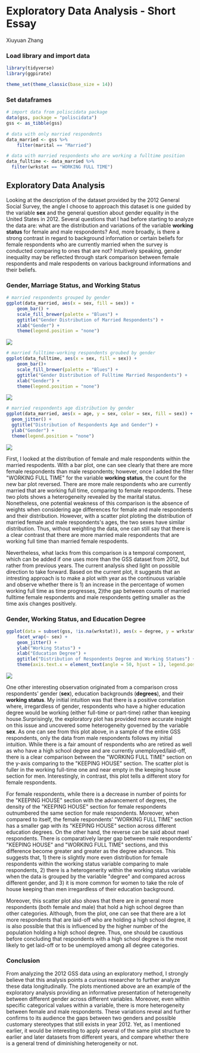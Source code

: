 Exploratory Data Analysis - Short Essay
================
Xiuyuan Zhang

### Load library and import data

``` r
library(tidyverse)
library(ggpirate)

theme_set(theme_classic(base_size = 14))
```

### Set dataframes

``` r
# import data from poliscidata package
data(gss, package = "poliscidata")
gss <- as_tibble(gss)

# data with only married respondents
data_married <- gss %>%
    filter(marital == "Married")

# data with married respondents who are working a fulltime position
data_fulltime <- data_married %>%
  filter(wrkstat == "WORKING FULL TIME") 
```

Exploratory Data Analysis
-------------------------

Looking at the description of the dataset provided by the 2012 General Social Survey, the angle I choose to approach this dataset is one guided by the variable **sex** and the general question about gender equality in the United States in 2012. Several questions that I had before starting to analyze the data are: what are the distribution and variations of the variable **working status** for female and male respondents? And, more broadly, is there a strong contrast in regard to background infornation or certain beliefs for female respondents who are currently married when the survey is conducted comparing to ones that are not? Intuitively speaking, gender inequality may be reflected through stark comparison between female respondents and male respodents on various background informations and their beliefs.

### Gender, Marriage Status, and Working Status

``` r
# married respondents grouped by gender
ggplot(data_married, aes(x = sex, fill = sex)) +
    geom_bar() +
    scale_fill_brewer(palette = "Blues") +
    ggtitle("Gender Distribution of Married Respondents") +
    xlab("Gender") +
    theme(legend.position = "none")
```

![](shortessay_files/figure-markdown_github/unnamed-chunk-3-1.png)

``` r
# married fulltime-working respondents groubed by gender
ggplot(data_fulltime, aes(x = sex, fill = sex)) +
    geom_bar()+
    scale_fill_brewer(palette = "Blues") +
    ggtitle("Gender Distribution of Fulltime Married Respondents") +
    xlab("Gender") + 
    theme(legend.position = "none")
```

![](shortessay_files/figure-markdown_github/unnamed-chunk-3-2.png)

``` r
# married respondents age distribution by gender
ggplot(data_married, aes(x = age, y = sex, color = sex, fill = sex)) + 
  geom_jitter() + 
  ggtitle("Distribution of Respondents Age and Gender") +
  ylab("Gender") +
  theme(legend.position = "none")
```

![](shortessay_files/figure-markdown_github/unnamed-chunk-3-3.png)

First, I looked at the distribution of female and male respondents within the married respodents. With a bar plot, one can see clearly that there are more female respondents than male respondents; however, once I added the filter "WORKING FULL TIME" for the variable **working status**, the count for the new bar plot reversed. There are more male respondents who are currently married that are working full time, comparing to female respondents. These two plots shows a heterogeneity revealed by the marital status. Nonetheless, one potential weakness of this comparison is the absence of weights when considering age differences for female and male respondents and their distribution. However, with a scatter plot ploting the distribution of married female and male respondents's ages, the two sexes have similar distribution. Thus, without weighting the data, one can still say that there is a clear contrast that there are more married male respondents that are working full time than married female respodents.

Nevertheless, what lacks from this comparison is a temporal component, which can be added if one uses more than the GSS dataset from 2012, but rather from previous years. The current analysis shed light on possible direction to take forward. Based on the current plot, it suggests that an intresting approach is to make a plot with year as the continuous variable and observe whether there is 1) an increase in the percentage of women working full time as time progresses, 2)the gap between counts of married fulltime female respondents and male respondents getting smaller as the time axis changes positively.

### Gender, Working Status, and Education Degree

``` r
ggplot(data = subset(gss, !is.na(wrkstat)), aes(x = degree, y = wrkstat, color = sex, fill = sex)) +
    facet_wrap(~ sex) +
    geom_jitter() +
    ylab("Working Status") +
    xlab("Education Degree") +
    ggtitle("Distribution of Respondents Degree and Working Statues") +
    theme(axis.text.x = element_text(angle = 50, hjust = 1), legend.position = "none")
```

![](shortessay_files/figure-markdown_github/unnamed-chunk-4-1.png)

One other interesting observation originated from a comparison cross respondents' gender (**sex**), education backgrounds (**degrees**), and their **working status**. My initial intuition was that there is a positive correlation where, irregardless of gender, respondents who have a higher education degree would be working (either full-time or part-time) rather than keeping house.Surprisingly, the exploratory plot has provided more accurate insight on this issue and uncovered some heterogeneity governed by the variable **sex**. As one can see from this plot above, in a sample of the entire GSS respondents, only the data from male respondents follows my initial intuition. While there is a fair amount of respondents who are retired as well as who have a high school degree and are currently unemployed/laid-off, there is a clear comparison between the "WORKING FULL TIME" section on the y-axis comparing to the "KEEPING HOUSE" section. The scatter plot is fuller in the working full-time one and near empty in the keeping house section for men. Interestingly, in contrast, this plot tells a different story for female respondents.

For female respondents, while there is a decrease in number of points for the "KEEPING HOUSE" section with the advancement of degrees, the density of the "KEEPING HOUSE" section for female respondents outnumbered the same section for male respondents. Moreover, when compared to itself, the female respondents' "WORKING FULL TIME" section has a smaller gap with its "KEEPING HOUSE" section across different education degrees. On the other hand, the reverse can be said about mael respondents. There is comparatively larger gap between male respondents' "KEEPING HOUSE" and "WORKING FULL TIME" sections, and this difference become greater and greater as the degree advances. This suggests that, 1) there is slightly more even distribution for female respondents within the working status variable comparing to male respondents, 2) there is a heterogenerity within the working status variable when the data is grouped by the variable "degree" and compared across different gender, and 3) it is more common for women to take the role of house keeping than men irregardless of their education background.

Moreover, this scatter plot also shows that there are in general more respondents (both female and male) that hold a high school degree than other categories. Although, from the plot, one can see that there are a lot more respondents that are laid-off who are holding a high school degree, it is also possible that this is influenced by the higher number of the population holding a high school degree. Thus, one should be caustious before concluding that respondents with a high school degree is the most likely to get laid-off or to be unemployed among all degree categories.

### Conclusion

From analyzing the 2012 GSS data using an exploratory method, I strongly believe that this analysis points a curious researcher to further analyze these data longitudinally. The plots mentioned above are an example of the exploratory analysis providing an informative presentation of heterogeneity between different gender across different variables. Moreover, even within specific categorical values within a variable, there is more heterogeneity between female and male respondents. These variations reveal and further confirms to its audience the gaps between two genders and possible customary stereotypes that still exists in year 2012. Yet, as I mentioned earlier, it would be interesting to apply several of the same plot structure to earlier and later datasets from different years, and compare whether there is a general trend of diminishing heterogeneity or not.
